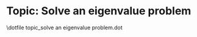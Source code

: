 Topic: Solve an eigenvalue problem
==================================

\dotfile topic_solve an eigenvalue problem.dot
